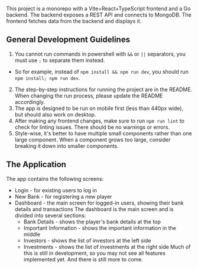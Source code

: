 
This project is a monorepo with a Vite+React+TypeScript frontend and a Go backend. The backend exposes a REST API and connects to MongoDB. The frontend fetches data from the backend and displays it.

## General Development Guidelines

1. You cannot run commands in powershell with `&&` or `||` separators, you must use `;` to separate them instead.
- So for example, instead of `npm install && npm run dev`, you should run `npm install; npm run dev`.
2. The step-by-step instructions for running the project are in the README. When changing the run process, please update the README accordingly.
3. The app is designed to be run on mobile first (less than 440px wide), but should also work on desktop.
4. After making any frontend changes, make sure to run `npm run lint` to check for linting issues. There should be no warnings or errors.
5. Style-wise, it's better to have multiple small components rather than one large component. When a component grows too large, consider breaking it down into smaller components.

## The Application
The app contains the following screens:
- Login - for existing users to log in
- New Bank - for registering a new player
- Dashboard - the main screen for logged-in users, showing their bank details and transactions
The dashboard is the main screen and is divided into several sections:
  - Bank Details - shows the player's bank details at the top
  - Important Information - shows the important information in the middle
  - Investors - shows the list of investors at the left side
  - Investments - shows the list of investments at the right side
Much of this is still in development, so you may not see all features implemented yet. And there is still more to come.